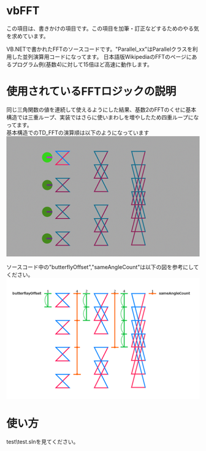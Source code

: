 ﻿# vbFFT
この項目は、書きかけの項目です。この項目を加筆・訂正などするためのやる気を求めています。  

VB.NETで書かれたFFTのソースコードです。"Parallel_xx"はParallelクラスを利用した並列演算用コードになってます。
日本語版WikipediaのFFTのページにあるプログラム例(基数4)に対して15倍ほど高速に動作します。

#  使用されているFFTロジックの説明
同じ三角関数の値を連続して使えるようにした結果、基数2のFFTのくせに基本構造では三重ループ、実装ではさらに使いまわしを増やしたため四重ループになってます。  
基本構造でのTD_FFTの演算順は以下のようになっています
![image1](https://github.com/huskofcrayfish/vbFFT/blob/master/resource/image1.gif)

ソースコード中の"butterflyOffset","sameAngleCount"は以下の図を参考にしてください。
![image0](https://github.com/huskofcrayfish/vbFFT/blob/master/resource/image0.png)

#  使い方
test\test.slnを見てください。

